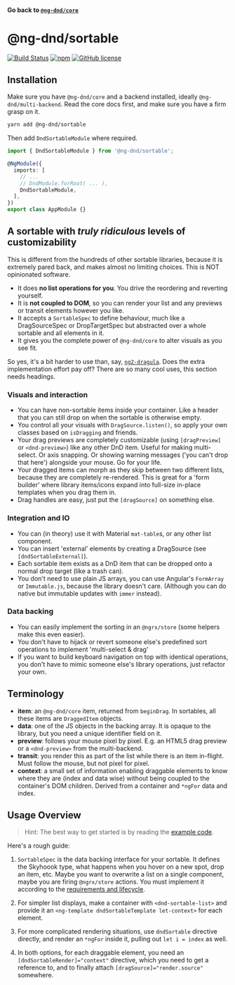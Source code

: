 #### Go back to [`@ng-dnd/core`](../)

# @ng-dnd/sortable

[![Build Status](https://www.travis-ci.com/ng-dnd/ng-dnd.svg?branch=main)](https://www.travis-ci.com/ng-dnd/ng-dnd)
[![npm](https://img.shields.io/npm/v/@ng-dnd/core.svg)](https://www.npmjs.com/package/@ng-dnd/core)
[![GitHub license](https://img.shields.io/github/license/mashape/apistatus.svg)](https://github.com/ng-dnd/ng-dnd/blob/master/LICENSE)

## Installation

Make sure you have `@ng-dnd/core` and a backend installed, ideally `@ng-dnd/multi-backend`. Read the core docs first, and make sure you have a firm grasp on it.

```sh
yarn add @ng-dnd/sortable
```

Then add `DndSortableModule` where required.

```typescript
import { DndSortableModule } from '@ng-dnd/sortable';

@NgModule({
  imports: [
    // ...
    // DndModule.forRoot( ... ),
    DndSortableModule,
  ],
})
export class AppModule {}
```

## A sortable with _truly ridiculous_ levels of customizability

This is different from the hundreds of other sortable libraries, because it is extremely pared back, and makes almost no limiting choices. This is NOT opinionated software.

- It does **no list operations for you**. You drive the reordering and reverting yourself.
- It is **not coupled to DOM**, so you can render your list and any previews or transit elements however you like.
- It accepts a `SortableSpec` to define behaviour, much like a DragSourceSpec or DropTargetSpec but abstracted over a whole sortable and all elements in it.
- It gives you the complete power of `@ng-dnd/core` to alter visuals as you see fit.

So yes, it's a bit harder to use than, say, [`ng2-dragula`](https://github.com/valor-software/ng2-dragula/). Does the extra implementation effort pay off? There are so many cool uses, this section needs headings.

### Visuals and interaction

- You can have non-sortable items inside your container. Like a header that you can still drop on when the sortable is otherwise empty.
- You control all your visuals with `DragSource.listen()`, so apply your own classes based on `isDragging` and friends.
- Your drag previews are completely customizable (using `[dragPreview]` or `<dnd-preview>`) like any other DnD item. Useful for making multi-select. Or axis snapping. Or showing warning messages ('you can't drop that here') alongside your mouse. Go for your life.
- Your dragged items can morph as they skip between two different lists, because they are completely re-rendered. This is great for a 'form builder' where library items/icons expand into full-size in-place templates when you drag them in.
- Drag handles are easy, just put the `[dragSource]` on something else.

### Integration and IO

- You can (in theory) use it with Material `mat-table`s, or any other list component.
- You can insert 'external' elements by creating a DragSource (see `[dndSortableExternal]`).
- Each sortable item exists as a DnD item that can be dropped onto a normal drop target (like a trash can).
- You don't need to use plain JS arrays, you can use Angular's `FormArray` or `Immutable.js`, because the library doesn't care. (Although you can do native but immutable updates with `immer` instead).

### Data backing

- You can easily implement the sorting in an `@ngrx/store` (some helpers make this even easier).
- You don't have to hijack or revert someone else's predefined sort operations to implement 'multi-select & drag'
- If you want to build keyboard navigation on top with identical operations, you don't have to mimic someone else's library operations, just refactor your own.

## Terminology

- **item**: an `@ng-dnd/core` item, returned from `beginDrag`. In sortables, all these items are `DraggedItem` objects.
- **data**: one of the JS objects in the backing array. It is opaque to the library, but you need a unique identifier field on it.
- **preview**: follows your mouse pixel by pixel. E.g. an HTML5 drag preview or a `<dnd-preview>` from the multi-backend.
- **transit**: you render this as part of the list while there is an item in-flight. Must follow the mouse, but not pixel for pixel.
- **context**: a small set of information enabling draggable elements to know where they are (index and data wise) without being coupled to the container's DOM children. Derived from a container and `*ngFor` data and index.

## Usage Overview

> Hint: The best way to get started is by reading the [example code](../examples/).

Here's a rough guide:

1. `SortableSpec` is the data backing interface for your sortable. It defines the Skyhoook type, what happens when you hover on a new spot, drop an item, etc. Maybe you want to overwrite a list on a single component, maybe you are firing `@ngrx/store` actions. You must implement it according to the [requirements and lifecycle](./additional-documentation/sortablespec-lifecycle.html).

2. For simpler list displays, make a container with `<dnd-sortable-list>` and provide it an `<ng-template dndSortableTemplate let-context>` for each element.

3. For more complicated rendering situations, use `dndSortable` directive directly, and render an `*ngFor` inside it, pulling out `let i = index` as well.

4. In both options, for each draggable element, you need an `[dndSortableRender]="context"` directive, which you need to get a reference to, and to finally attach `[dragSource]="render.source"` somewhere.
